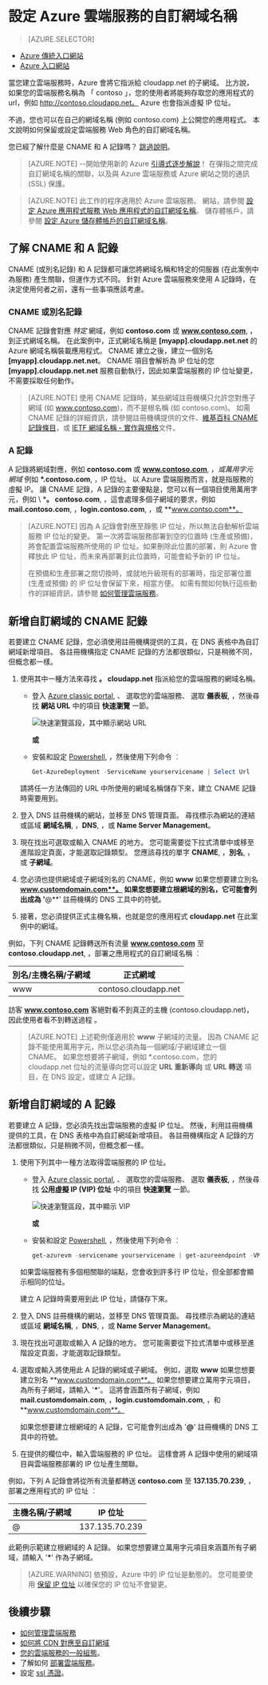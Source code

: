 <properties
    pageTitle="在雲端服務中設定自訂網域名稱 | Microsoft Azure"
    description="了解如何設定 DNS 設定在自訂網域上公開 Azure 應用程式或資料。"
    services="cloud-services"
    documentationCenter=".net"
    authors="Thraka"
    manager="timlt"
    editor=""/>

<tags
    ms.service="cloud-services"
    ms.workload="tbd"
    ms.tgt_pltfrm="na"
    ms.devlang="na"
    ms.topic="article"
    ms.date="09/22/2015"
    ms.author="adegeo"/>

# 設定 Azure 雲端服務的自訂網域名稱

> [AZURE.SELECTOR]
- [Azure 傳統入口網站](cloud-services-custom-domain-name.md)
- [Azure 入口網站](cloud-services-custom-domain-name-portal.md)


當您建立雲端服務時，Azure 會將它指派給 cloudapp.net 的子網域。 比方說，如果您的雲端服務名稱為 「 contoso 」，您的使用者將能夠存取您的應用程式的 url，例如 http://contoso.cloudapp.net。 Azure 也會指派虛擬 IP 位址。

不過，您也可以在自己的網域名稱 (例如 contoso.com) 上公開您的應用程式。 本文說明如何保留或設定雲端服務 Web 角色的自訂網域名稱。

您已經了解什麼是 CNAME 和 A 記錄嗎？ [跳過說明](#add-a-cname-record-for-your-custom-domain)。

> [AZURE.NOTE]
> --開始使用新的 Azure [引導式逐步解說](http://support.microsoft.com/kb/2990804)！  在彈指之間完成自訂網域名稱的關聯，以及與 Azure 雲端服務或 Azure 網站之間的通訊 (SSL) 保護。

<p/>

> [AZURE.NOTE]
> 此工作的程序適用於 Azure 雲端服務。 網站，請參閱 [設定 Azure 應用程式服務 Web 應用程式的自訂網域名稱](../web-sites-custom-domain-name.md)。 儲存體帳戶，請參閱 [設定 Azure 儲存體帳戶的自訂網域名稱](../storage-custom-domain-name.md)。


## 了解 CNAME 和 A 記錄

CNAME (或別名記錄) 和 A 記錄都可讓您將網域名稱和特定的伺服器 (在此案例中為服務) 產生關聯，但運作方式不同。 針對 Azure 雲端服務來使用 A 記錄時，在決定使用何者之前，還有一些事項應該考慮。

### CNAME 或別名記錄

CNAME 記錄會對應 *特定* 網域，例如 **contoso.com** 或 **www.contoso.com**, ，到正式網域名稱。 在此案例中，正式網域名稱是 **[myapp].cloudapp.net.net** 的 Azure 網域名稱裝載應用程式。 CNAME 建立之後，建立一個別名 **[myapp].cloudapp.net.net**。 CNAME 項目會解析為 IP 位址的您 **[myapp].cloudapp.net.net** 服務自動執行，因此如果雲端服務的 IP 位址變更，不需要採取任何動作。

> [AZURE.NOTE]
> 使用 CNAME 記錄時，某些網域註冊機構只允許您對應子網域 (如 www.contoso.com)，而不是根名稱 (如 contoso.com)。 如需 CNAME 記錄的詳細資訊，請參閱註冊機構提供的文件、[維基百科 CNAME 記錄條目](http://en.wikipedia.org/wiki/CNAME_record)，或 [IETF 網域名稱 - 實作與規格](http://tools.ietf.org/html/rfc1035)文件。

### A 記錄

A 記錄將網域對應，例如 **contoso.com** 或 **www.contoso.com**, ，*或萬用字元網域* 例如 **\*.contoso.com**, ，IP 位址。 以 Azure 雲端服務而言，就是指服務的虛擬 IP。 讓 CNAME 記錄，A 記錄的主要優點是，您可以有一個項目使用萬用字元，例如 \ ***。 contoso.com**, ，這會處理多個子網域的要求，例如 **mail.contoso.com**, ，**login.contoso.com**, ，或 **www.contso.com**。

> [AZURE.NOTE]
> 因為 A 記錄會對應至靜態 IP 位址，所以無法自動解析雲端服務 IP 位址的變更。 第一次將雲端服務部署到空的位置時 (生產或預備)，將會配置雲端服務所使用的 IP 位址。如果刪除此位置的部署，則 Azure 會釋放此 IP 位址，而未來再部署到此位置時，可能會給予新的 IP 位址。
>
> 在預備和生產部署之間切換時，或就地升級現有的部署時，指定部署位置 (生產或預備) 的 IP 位址會保留下來，相當方便。 如需有關如何執行這些動作的詳細資訊，請參閱 [如何管理雲端服務](cloud-services-how-to-manage.md)。


## 新增自訂網域的 CNAME 記錄

若要建立 CNAME 記錄，您必須使用註冊機構提供的工具，在 DNS 表格中為自訂網域新增項目。 各註冊機構指定 CNAME 記錄的方法都很類似，只是稍微不同，但概念都一樣。

1. 使用其中一種方法來尋找 **。 cloudapp.net** 指派給您的雲端服務的網域名稱。

    * 登入 [Azure classic portal], 、 選取您的雲端服務、 選取 **儀表板**, ，然後尋找 **網站 URL** 中的項目 **快速瀏覽** 一節。
    
        ![快速瀏覽區段，其中顯示網站 URL][csurl]
    
        **或**  
    
    * 安裝和設定 [Powershell](../install-configure-powershell.md), ，然後使用下列命令 ︰
        
        ```powershell
        Get-AzureDeployment -ServiceName yourservicename | Select Url
        ```
    
    請將任一方法傳回的 URL 中所使用的網域名稱儲存下來，建立 CNAME 記錄時需要用到。

1.  登入 DNS 註冊機構的網站，並移至 DNS 管理頁面。 尋找標示為網站的連結或區域 **網域名稱**, ，**DNS**, ，或 **Name Server Management**。

2.  現在找出可選取或輸入 CNAME 的地方。 您可能需要從下拉式清單中或移至進階設定頁面，才能選取記錄類型。 您應該尋找的單字 **CNAME**, ，**別名**, ，或 **子網域**。

3.  您必須也提供網域或子網域別名的 CNAME，例如 **www** 如果您想要建立別名 **www.customdomain.com**。 如果您想要建立根網域的別名，它可能會列出成為 '**@**' 註冊機構的 DNS 工具中的符號。

4. 接著，您必須提供正式主機名稱，也就是您的應用程式 **cloudapp.net** 在此案例中的網域。

例如，下列 CNAME 記錄轉送所有流量 **www.contoso.com** 至 **contoso.cloudapp.net**, ，部署之應用程式的自訂網域名稱 ︰

| 別名/主機名稱/子網域 | 正式網域     |
| ------------------------- | -------------------- |
| www                       | contoso.cloudapp.net |

訪客 **www.contoso.com** 客絕對看不到真正的主機
(contoso.cloudapp.net)，因此使用者看不到轉送過程
。

> [AZURE.NOTE]
> 上述範例僅適用於 **www** 子網域的流量。 因為 CNAME 記錄不能使用萬用字元，所以您必須為每一個網域/子網域建立一個 CNAME。 如果您想要將子網域，例如 \*.contoso.com，您的 cloudapp.net 位址的流量導向您可以設定 **URL 重新導向** 或 **URL 轉送** 項目，在 DNS 設定，或建立 A 記錄。


## 新增自訂網域的 A 記錄

若要建立 A 記錄，您必須先找出雲端服務的虛擬 IP 位址。 然後，利用註冊機構提供的工具，在 DNS 表格中為自訂網域新增項目。 各註冊機構指定 A 記錄的方法都很類似，只是稍微不同，但概念都一樣。

1. 使用下列其中一種方法取得雲端服務的 IP 位址。
    
    * 登入 [Azure classic portal], 、 選取您的雲端服務、 選取 **儀表板**, ，然後尋找 **公用虛擬 IP (VIP) 位址** 中的項目 **快速瀏覽** 一節。
    
        ![快速瀏覽區段，其中顯示 VIP][vip]
    
        **或**  
    
    * 安裝和設定 [Powershell](../install-configure-powershell.md), ，然後使用下列命令 ︰
    
        ```powershell
        get-azurevm -servicename yourservicename | get-azureendpoint -VM {$_.VM} | select Vip
        ```
    
    如果雲端服務有多個相關聯的端點，您會收到許多行 IP 位址，但全部都會顯示相同的位址。
    
    建立 A 記錄時需要用到此 IP 位址，請儲存下來。

1.  登入 DNS 註冊機構的網站，並移至 DNS 管理頁面。 尋找標示為網站的連結或區域 **網域名稱**, ，**DNS**, ，或 **Name Server Management**。

2.  現在找出可選取或輸入 A 記錄的地方。 您可能需要從下拉式清單中或移至進階設定頁面，才能選取記錄類型。

3. 選取或輸入將使用此 A 記錄的網域或子網域。 例如，選取 **www** 如果您想要建立別名 **www.customdomain.com**。 如果您想要建立萬用字元項目，為所有子網域，請輸入 '__*__'。 這將會涵蓋所有子網域，例如 **mail.customdomain.com**, ，**login.customdomain.com**, ，和 **www.customdomain.com**。

    如果您想要建立根網域的 A 記錄，它可能會列出成為 '**@**' 註冊機構的 DNS 工具中的符號。

4. 在提供的欄位中，輸入雲端服務的 IP 位址。 這樣會將 A 記錄中使用的網域項目與雲端服務部署的 IP 位址產生關聯。

例如，下列 A 記錄會將從所有流量都轉送 **contoso.com** 至 **137.135.70.239**, ，部署之應用程式的 IP 位址 ︰

| 主機名稱/子網域 | IP 位址     |
| ------------------- | -------------- |
| @                   | 137.135.70.239 |


此範例示範建立根網域的 A 記錄。 如果您想要建立萬用字元項目來涵蓋所有子網域，請輸入 '__*__' 作為子網域。

>[AZURE.WARNING]
>依預設，Azure 中的 IP 位址是動態的。 您可能要使用 [保留 IP 位址](..\virtual-network\virtual-networks-reserved-public-ip.md) 以確保您的 IP 位址不會變更。

## 後續步驟

* [如何管理雲端服務](cloud-services-how-to-manage.md)
* [如何將 CDN 對應至自訂網域](cdn-map-content-to-custom-domain.md)
* [您的雲端服務的一般組態](cloud-services-how-to-configure.md)。
* 了解如何 [部署雲端服務](cloud-services-how-to-create-deploy.md)。
* 設定 [ssl 憑證](cloud-services-configure-ssl-certificate.md)。




[Expose Your Application on a Custom Domain]: #access-app
[Add a CNAME Record for Your Custom Domain]: #add-cname
[Expose Your Data on a Custom Domain]: #access-data
[VIP swaps]: http://msdn.microsoft.com/library/ee517253.aspx
[Create a CNAME record that associates the subdomain with the storage account]: #create-cname
[Azure classic portal]: https://manage.windowsazure.com
[Validate Custom Domain dialog box]: http://i.msdn.microsoft.com/dynimg/IC544437.jpg
[vip]: ./media/cloud-services-custom-domain-name/csvip.png
[csurl]: ./media/cloud-services-custom-domain-name/csurl.png
 

